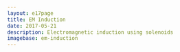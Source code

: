 ```yaml
---
layout: e17page
title: EM Induction
date: 2017-05-21
description: Electromagnetic induction using solenoids
imagebase: em-induction
---
```


